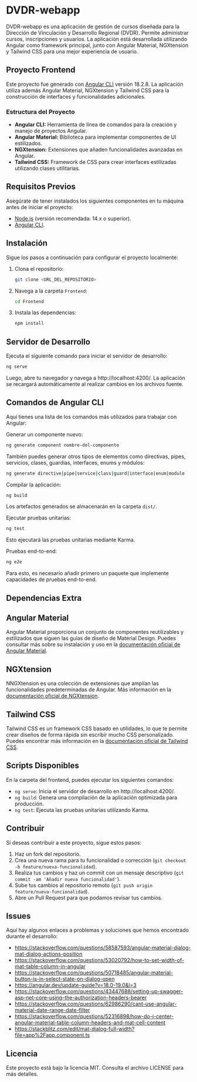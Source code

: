 ﻿# DVDR-webapp

DVDR-webapp es una aplicación de gestión de cursos diseñada para la Dirección de Vinculación y Desarrollo Regional (DVDR). Permite administrar cursos, inscripciones y usuarios. La aplicación está desarrollada utilizando Angular como framework principal, junto con Angular Material, NGXtension y Tailwind CSS para una mejor experiencia de usuario.

## Proyecto Frontend

Este proyecto fue generado con [Angular CLI](https://github.com/angular/angular-cli) versión 18.2.8. La aplicación utiliza además Angular Material, NGXtension y Tailwind CSS para la construcción de interfaces y funcionalidades adicionales.

### Estructura del Proyecto

- **Angular CLI:** Herramienta de línea de comandos para la creación y manejo de proyectos Angular.
- **Angular Material:** Biblioteca para implementar componentes de UI estilizados.
- **NGXtension:** Extensiones que añaden funcionalidades avanzadas en Angular.
- **Tailwind CSS:** Framework de CSS para crear interfaces estilizadas utilizando clases utilitarias.

## Requisitos Previos

Asegúrate de tener instalados los siguientes componentes en tu máquina antes de iniciar el proyecto:

- [Node.js](https://nodejs.org/) (versión recomendada: 14.x o superior).
- [Angular CLI](https://angular.dev/cli).

## Instalación

Sigue los pasos a continuación para configurar el proyecto localmente:

1. Clona el repositorio:
   ```sh
   git clone <URL_DEL_REPOSITORIO>
   ```
2. Navega a la carpeta `Frontend`:
   ```sh
   cd Frontend
   ```
3. Instala las dependencias:
   ```sh
   npm install
   ```

## Servidor de Desarrollo

Ejecuta el siguiente comando para iniciar el servidor de desarrollo:

```sh
ng serve
```

Luego, abre tu navegador y navega a http://localhost:4200/. La aplicación se recargará automáticamente al realizar cambios en los archivos fuente.

## Comandos de Angular CLI

Aquí tienes una lista de los comandos más utilizados para trabajar con Angular:

Generar un componente nuevo:

```sh
ng generate component nombre-del-componente
```

También puedes generar otros tipos de elementos como directivas, pipes, servicios, clases, guardias, interfaces, enums y módulos:

```sh
ng generate directive|pipe|service|class|guard|interface|enum|module
```

Compilar la aplicación:

```sh
ng build
```

Los artefactos generados se almacenarán en la carpeta `dist/`.

Ejecutar pruebas unitarias:

```sh
ng test
```

Esto ejecutará las pruebas unitarias mediante Karma.

Pruebas end-to-end:

```sh
ng e2e
```

Para esto, es necesario añadir primero un paquete que implemente capacidades de pruebas end-to-end.

## Dependencias Extra

## Angular Material

Angular Material proporciona un conjunto de componentes reutilizables y estilizados que siguen las guías de diseño de Material Design. Puedes consultar más sobre su instalación y uso en la [documentación oficial de Angular Material](https://material.angular.io/).

## NGXtension

NNGXtension es una colección de extensiones que amplían las funcionalidades predeterminadas de Angular. Más información en la [documentación oficial de NGXtension](https://github.com/ngxtension/ngxtension).

## Tailwind CSS

Tailwind CSS es un framework CSS basado en utilidades, lo que te permite crear diseños de forma rápida sin escribir mucho CSS personalizado. Puedes encontrar más información en la [documentación oficial de Tailwind CSS](https://tailwindcss.com/).

## Scripts Disponibles

En la carpeta del frontend, puedes ejecutar los siguientes comandos:

- `ng serve`: Inicia el servidor de desarrollo en http://localhost:4200/.
- `ng build`: Genera una compilación de la aplicación optimizada para producción.
- `ng test`: Ejecuta las pruebas unitarias utilizando Karma.

## Contribuir

Si deseas contribuir a este proyecto, sigue estos pasos:

1. Haz un fork del repositorio.
2. Crea una nueva rama para tu funcionalidad o corrección (`git checkout -b feature/nueva-funcionalidad`).
3. Realiza tus cambios y haz un commit con un mensaje descriptivo (`git commit -am 'Añadir nueva funcionalidad'`).
4. Sube tus cambios al repositorio remoto (`git push origin feature/nueva-funcionalidad`).
5. Abre un Pull Request para que podamos revisar tus cambios.

## Issues

Aquí hay algunos enlaces a problemas y soluciones que hemos encontrado durante el desarrollo:

- https://stackoverflow.com/questions/58587593/angular-material-dialog-mat-dialog-actions-position
- https://stackoverflow.com/questions/53020792/how-to-set-width-of-mat-table-column-in-angular
- https://stackoverflow.com/questions/50718485/angular-material-button-is-in-select-state-on-dialog-open
- https://angular.dev/update-guide?v=18.0-19.0&l=3
- https://stackoverflow.com/questions/43447688/setting-up-swagger-asp-net-core-using-the-authorization-headers-bearer
- https://stackoverflow.com/questions/62986290/cant-use-angular-material-date-range-date-filter
- https://stackoverflow.com/questions/52316898/how-do-i-center-angular-material-table-column-headers-and-mat-cell-content
- https://stackblitz.com/edit/mat-dialog-full-width?file=app%2Fapp.component.ts

## Licencia

Este proyecto está bajo la licencia MIT. Consulta el archivo LICENSE para más detalles.
